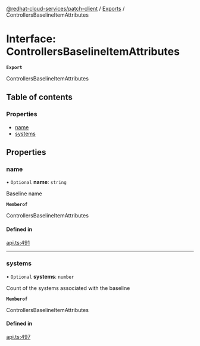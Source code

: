 [@redhat-cloud-services/patch-client](../README.md) / [Exports](../modules.md) / ControllersBaselineItemAttributes

# Interface: ControllersBaselineItemAttributes

**`Export`**

ControllersBaselineItemAttributes

## Table of contents

### Properties

- [name](ControllersBaselineItemAttributes.md#name)
- [systems](ControllersBaselineItemAttributes.md#systems)

## Properties

### name

• `Optional` **name**: `string`

Baseline name

**`Memberof`**

ControllersBaselineItemAttributes

#### Defined in

[api.ts:491](https://github.com/RedHatInsights/javascript-clients/blob/main/packages/patch/api.ts#L491)

___

### systems

• `Optional` **systems**: `number`

Count of the systems associated with the baseline

**`Memberof`**

ControllersBaselineItemAttributes

#### Defined in

[api.ts:497](https://github.com/RedHatInsights/javascript-clients/blob/main/packages/patch/api.ts#L497)
